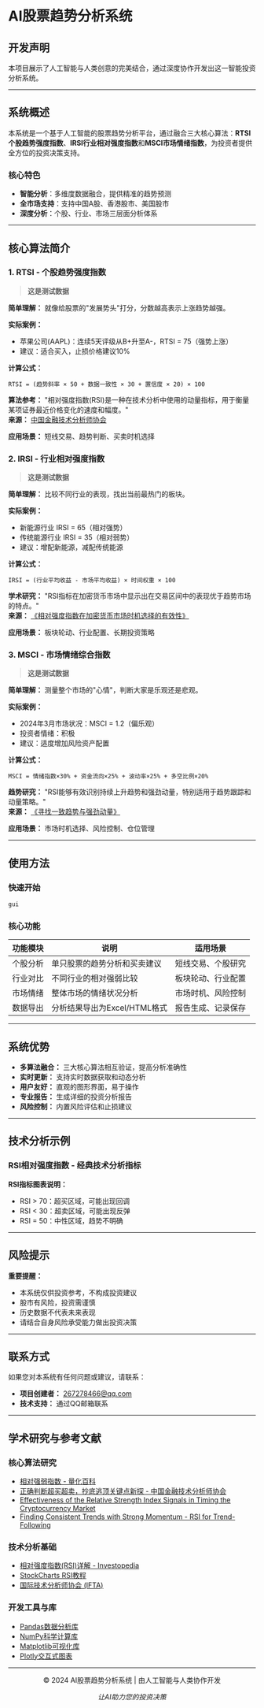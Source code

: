 # AI股票趋势分析系统

## 开发声明

本项目展示了人工智能与人类创意的完美结合，通过深度协作开发出这一智能投资分析系统。

---

## 系统概述

本系统是一个基于人工智能的股票趋势分析平台，通过融合三大核心算法：**RTSI个股趋势强度指数**、**IRSI行业相对强度指数**和**MSCI市场情绪指数**，为投资者提供全方位的投资决策支持。

### 核心特色
- **智能分析**：多维度数据融合，提供精准的趋势预测
- **全市场支持**：支持中国A股、香港股市、美国股市
- **深度分析**：个股、行业、市场三层面分析体系

---

## 核心算法简介

### 1. RTSI - 个股趋势强度指数

> **这是测试数据**

**简单理解：** 就像给股票的"发展势头"打分，分数越高表示上涨趋势越强。

**实际案例：**
- 苹果公司(AAPL)：连续5天评级从B+升至A-，RTSI = 75（强势上涨）
- 建议：适合买入，止损价格建议10%

**计算公式：**
```
RTSI = (趋势斜率 × 50 + 数据一致性 × 30 + 置信度 × 20) × 100
```

**算法参考：** "相对强度指数(RSI)是一种在技术分析中使用的动量指标，用于衡量某项证券最近价格变化的速度和幅度。"  
**来源：** [中国金融技术分析师协会](https://quant-wiki.com/basic/quant/%E7%9B%B8%E5%AF%B9%E5%BC%BA%E5%BC%B1%E6%8C%87%E6%95%B0_Relative%20Strength%20Index/)

**应用场景：** 短线交易、趋势判断、买卖时机选择

### 2. IRSI - 行业相对强度指数

> **这是测试数据**

**简单理解：** 比较不同行业的表现，找出当前最热门的板块。

**实际案例：**
- 新能源行业 IRSI = 65（相对强势）
- 传统能源行业 IRSI = 35（相对弱势）
- 建议：增配新能源，减配传统能源

**计算公式：**
```
IRSI = (行业平均收益 - 市场平均收益) × 时间权重 × 100
```

**学术研究：** "RSI指标在加密货币市场中显示出在交易区间中的表现优于趋势市场的特点。"  
**来源：** [《相对强度指数在加密货币市场时机选择的有效性》](https://mdpi-res.com/d_attachment/sensors/sensors-23-01664/article_deploy/sensors-23-01664-v4.pdf)

**应用场景：** 板块轮动、行业配置、长期投资策略

### 3. MSCI - 市场情绪综合指数

> **这是测试数据**

**简单理解：** 测量整个市场的"心情"，判断大家是乐观还是悲观。

**实际案例：**
- 2024年3月市场状况：MSCI = 1.2（偏乐观）
- 投资者情绪：积极
- 建议：适度增加风险资产配置

**计算公式：**
```
MSCI = 情绪指数×30% + 资金流向×25% + 波动率×25% + 多空比例×20%
```

**趋势研究：** "RSI能够有效识别持续上升趋势和强劲动量，特别适用于趋势跟踪和动量策略。"  
**来源：** [《寻找一致趋势与强劲动量》](https://papers.ssrn.com/sol3/papers.cfm?abstract_id=3412429)

**应用场景：** 市场时机选择、风险控制、仓位管理

---

## 使用方法

### 快速开始
```bash
gui
```

### 核心功能

| 功能模块 | 说明 | 适用场景 |
|---------|------|----------|
| 个股分析 | 单只股票的趋势分析和买卖建议 | 短线交易、个股研究 |
| 行业对比 | 不同行业的相对强弱比较 | 板块轮动、行业配置 |
| 市场情绪 | 整体市场的情绪状况分析 | 市场时机、风险控制 |
| 数据导出 | 分析结果导出为Excel/HTML格式 | 报告生成、记录保存 |

---

## 系统优势

- **多算法融合：** 三大核心算法相互验证，提高分析准确性
- **实时更新：** 支持实时数据获取和动态分析
- **用户友好：** 直观的图形界面，易于操作
- **专业报告：** 生成详细的投资分析报告
- **风险控制：** 内置风险评估和止损建议

---

## 技术分析示例

### RSI相对强度指数 - 经典技术分析指标

**RSI指标图表说明：**
- RSI > 70：超买区域，可能出现回调
- RSI < 30：超卖区域，可能出现反弹
- RSI = 50：中性区域，趋势不明确

---

## 风险提示

**重要提醒：**
- 本系统仅供投资参考，不构成投资建议
- 股市有风险，投资需谨慎
- 历史数据不代表未来表现
- 请结合自身风险承受能力做出投资决策

---

## 联系方式

如果您对本系统有任何问题或建议，请联系：
- **项目创建者：** 267278466@qq.com
- **技术支持：** 通过QQ邮箱联系

---

## 学术研究与参考文献

### 核心算法研究
- [相对强弱指数 - 量化百科](https://quant-wiki.com/basic/quant/%E7%9B%B8%E5%AF%B9%E5%BC%BA%E5%BC%B1%E6%8C%87%E6%95%B0_Relative%20Strength%20Index/)
- [正确判断超买超卖，抄底逃顶关键点新探 - 中国金融技术分析师协会](http://www.ftaa.org.cn/Analysis_Detail.aspx?A_id=70)
- [Effectiveness of the Relative Strength Index Signals in Timing the Cryptocurrency Market](https://mdpi-res.com/d_attachment/sensors/sensors-23-01664/article_deploy/sensors-23-01664-v4.pdf)
- [Finding Consistent Trends with Strong Momentum - RSI for Trend-Following](https://papers.ssrn.com/sol3/papers.cfm?abstract_id=3412429)

### 技术分析基础
- [相对强度指数(RSI)详解 - Investopedia](https://www.investopedia.com/terms/r/rsi.asp)
- [StockCharts RSI教程](https://chartschool.stockcharts.com/table-of-contents/technical-indicators-and-overlays/technical-indicators/relative-strength-index-rsi)
- [国际技术分析师协会 (IFTA)](https://www.ifta.org/)

### 开发工具与库
- [Pandas数据分析库](https://pandas.pydata.org/)
- [NumPy科学计算库](https://numpy.org/)
- [Matplotlib可视化库](https://matplotlib.org/)
- [Plotly交互式图表](https://plotly.com/python/)

---

<div align="center">

© 2024 AI股票趋势分析系统 | 由人工智能与人类协作开发

*让AI助力您的投资决策*

</div> 
